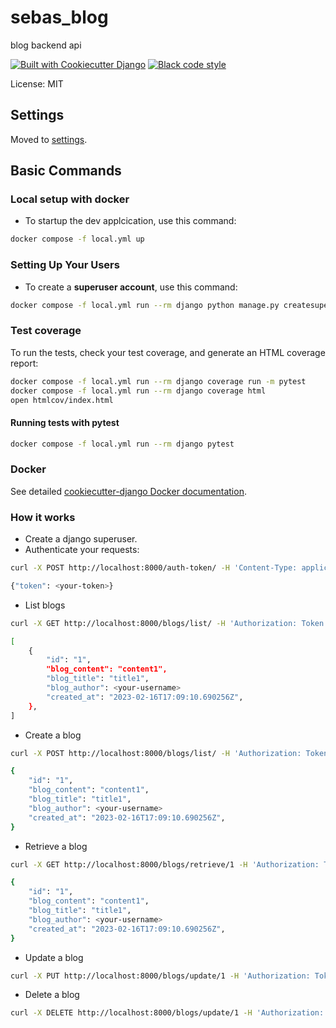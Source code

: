# sebas_blog

blog backend api

[![Built with Cookiecutter Django](https://img.shields.io/badge/built%20with-Cookiecutter%20Django-ff69b4.svg?logo=cookiecutter)](https://github.com/cookiecutter/cookiecutter-django/)
[![Black code style](https://img.shields.io/badge/code%20style-black-000000.svg)](https://github.com/ambv/black)

License: MIT

## Settings

Moved to [settings](http://cookiecutter-django.readthedocs.io/en/latest/settings.html).

## Basic Commands

### Local setup with docker

- To startup the dev applcication, use this command:

```bash
docker compose -f local.yml up
```
### Setting Up Your Users

-   To create a **superuser account**, use this command:

```bash
docker compose -f local.yml run --rm django python manage.py createsuperuser
```

### Test coverage

To run the tests, check your test coverage, and generate an HTML coverage report:

``` bash
docker compose -f local.yml run --rm django coverage run -m pytest
docker compose -f local.yml run --rm django coverage html
open htmlcov/index.html
```


#### Running tests with pytest

```bash
docker compose -f local.yml run --rm django pytest
```

### Docker

See detailed [cookiecutter-django Docker documentation](http://cookiecutter-django.readthedocs.io/en/latest/deployment-with-docker.html).


### How it works

- Create a django superuser.
- Authenticate your requests:

```bash
curl -X POST http://localhost:8000/auth-token/ -H 'Content-Type: application/json' -d '{"username": <your-username>, "password": <your-password>}'

{"token": <your-token>}
```
- List blogs

```bash
curl -X GET http://localhost:8000/blogs/list/ -H 'Authorization: Token <your-token>'

[
    {
        "id": "1",
        "blog_content": "content1",
        "blog_title": "title1",
        "blog_author": <your-username>
        "created_at": "2023-02-16T17:09:10.690256Z",
    },
]
```

- Create a blog
```bash
curl -X POST http://localhost:8000/blogs/list/ -H 'Authorization: Token <your-token>' -d '{"blog_title": "blog1", "blog_content": "content1"}'

{
    "id": "1",
    "blog_content": "content1",
    "blog_title": "title1",
    "blog_author": <your-username>
    "created_at": "2023-02-16T17:09:10.690256Z",
}
```

- Retrieve a blog
```bash
curl -X GET http://localhost:8000/blogs/retrieve/1 -H 'Authorization: Token <your-token>'

{
    "id": "1",
    "blog_content": "content1",
    "blog_title": "title1",
    "blog_author": <your-username>
    "created_at": "2023-02-16T17:09:10.690256Z",
}
```

- Update a blog
```bash
curl -X PUT http://localhost:8000/blogs/update/1 -H 'Authorization: Token <your-token>' -d '{"blog_title": "blog1", "blog_content": "content1"}'

```

- Delete a blog
```bash
curl -X DELETE http://localhost:8000/blogs/update/1 -H 'Authorization: Token <your-token>'

```
